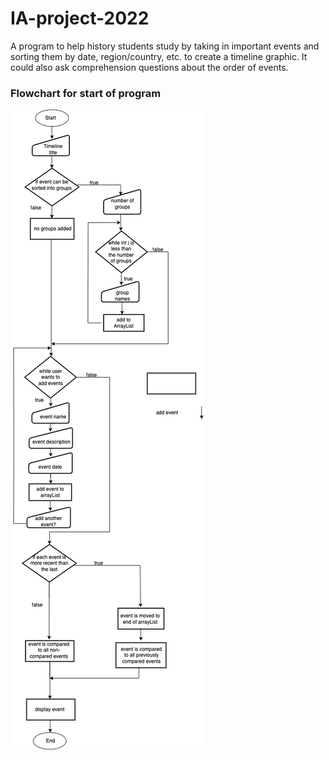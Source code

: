 # IA-project-2022
A program to help history students study by taking in important events and sorting them by date, region/country, etc. to create a timeline graphic. It could also ask comprehension questions about the order of events.

### Flowchart for start of program

![image of UML](https://github.com/lucinda27/IA-project-2022/blob/main/images/IAflowchart.drawio.png)


